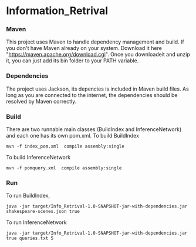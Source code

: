 # Information_Retrival

### Maven
This project uses Maven to handle dependency management and build. If you don't have Maven already on your system. Download it here "https://maven.apache.org/download.cgi". Once you downloadeit and unzip it, you can just add its bin folder to your PATH variable.

### Dependencies

The project uses Jackson, its depencies is included in Maven build files. As long as you are connected to the internet, the dependencies should be resolved by Maven correctly.

### Build
There are two runnable main classes (BuildIndex and InferenceNetwork) and each one has its own pom.xml.
To build BuildIndex
```
mvn -f index_pom.xml  compile assembly:single
```
To build InferenceNetwork
```
mvn -f pomquery.xml  compile assembly:single
```

### Run
To run BuildIndex,
```
java -jar target/Info_Retrival-1.0-SNAPSHOT-jar-with-dependencies.jar shakespeare-scenes.json true

```
To run InferenceNetwork
```
java -jar target/Info_Retrival-1.0-SNAPSHOT-jar-with-dependencies.jar true queries.txt 5

```